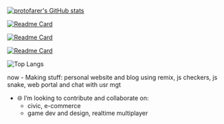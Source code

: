 [![protofarer's GitHub stats](https://github-readme-stats.vercel.app/api?username=protofarer&hide=stars&count_private=true&show_icons=true&custom_title=protofarer's%20Github%20Stats)](https://github.com/anuraghazra/github-readme-stats)

[![Readme Card](https://github-readme-stats.vercel.app/api/pin/?username=protofarer&repo=snek)](https://github.com/protofarer/snek)

[![Readme Card](https://github-readme-stats.vercel.app/api/pin/?username=protofarer&repo=checkers)](https://github.com/protofarer/checkers)

[![Readme Card](https://github-readme-stats.vercel.app/api/pin/?username=protofarer&repo=kenny.net)](https://github.com/protofarer/kenny.net)

![Top Langs](https://github-readme-stats.vercel.app/api/top-langs/?username=protofarer)

now - Making stuff: personal website and blog using remix, js checkers, js snake, web portal and chat with usr mgt

- 🌐 I’m looking to contribute and collaborate on:
  - civic, e-commerce
  - game dev and design, realtime multiplayer
